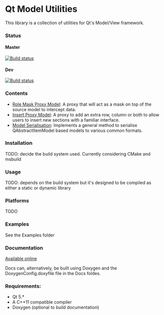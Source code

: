 # Qt Model Utilities

This library is a collection of utilities for Qt's Model/View framework.

### Status
#### Master
[![Build status](https://ci.appveyor.com/api/projects/status/7ytrf2h8r6gp22if/branch/master?svg=true)](https://ci.appveyor.com/project/VSRonin/qtmodelutilities/branch/master)

#### Dev
[![Build status](https://ci.appveyor.com/api/projects/status/7ytrf2h8r6gp22if/branch/dev?svg=true)](https://ci.appveyor.com/project/VSRonin/qtmodelutilities/branch/dev)

### Contents

+ [Role Mask Proxy Model](https://vsronin.github.io/QtModelUtilities/md__r_e_a_d_m_e__role__mask__proxy__model.html): A proxy that will act as a mask on top of the source model to intercept data.
+ [Insert Proxy Model](https://vsronin.github.io/QtModelUtilities/md__r_e_a_d_m_e__insert__proxy__model.html): A proxy to add an extra row, column or both to allow users to insert new sections with a familiar interface.
+ [Model Serialisation](https://vsronin.github.io/QtModelUtilities/md__r_e_a_d_m_e__model__serialisation.html): Implements a general method to serialise QAbstractItemModel based models to various common formats.

### Installation

TODO: decide the build system used. Currently considering CMake and msbuild

### Usage

TODO: depends on the build system but it's designed to be compiled as either a static or dynamic library

### Platforms

TODO

### Examples

See the Examples folder

### Documentation

[Available online](https://vsronin.github.io/QtModelUtilities/index.html)

Docs can, alternatively, be built using Doxygen and the DoxygenConfig.doxyfile file in the Docs foldes.

### Requirements:

+ Qt 5.*
+ A C++11 compatible compiler
+ Doxygen (optional to build documentation)